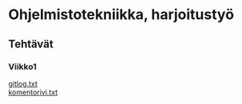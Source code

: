 # Ohjelmistotekniikka, harjoitustyö
## Tehtävät
### Viikko1
[gitlog.txt](https://github.com/JakeKallioniemi/ot-harjoitustyo/blob/master/laskarit/viikko1/gitlog.txt)  
[komentorivi.txt](https://github.com/JakeKallioniemi/ot-harjoitustyo/blob/master/laskarit/viikko1/komentorivi.txt)
